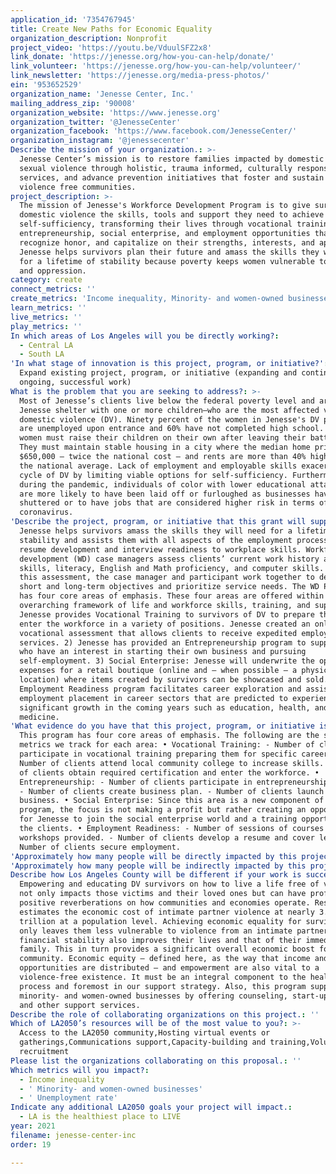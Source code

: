 ```yaml
---
application_id: '7354767945'
title: Create New Paths for Economic Equality
organization_description: Nonprofit
project_video: 'https://youtu.be/VduulSFZ2x8'
link_donate: 'https://jenesse.org/how-you-can-help/donate/'
link_volunteer: 'https://jenesse.org/how-you-can-help/volunteer/'
link_newsletter: 'https://jenesse.org/media-press-photos/'
ein: '953652529'
organization_name: 'Jenesse Center, Inc.'
mailing_address_zip: '90008'
organization_website: 'https://www.jenesse.org'
organization_twitter: '@JenesseCenter'
organization_facebook: 'https://www.facebook.com/JenesseCenter/'
organization_instagram: '@jenessecenter'
Describe the mission of your organization.: >-
  Jenesse Center’s mission is to restore families impacted by domestic and
  sexual violence through holistic, trauma informed, culturally responsive
  services, and advance prevention initiatives that foster and sustain healthy,
  violence free communities.
project_description: >-
  The mission of Jenesse's Workforce Development Program is to give survivors of
  domestic violence the skills, tools and support they need to achieve
  self-sufficiency, transforming their lives through vocational training,
  entrepreneurship, social enterprise, and employment opportunities that
  recognize honor, and capitalize on their strengths, interests, and aptitudes.
  Jenesse helps survivors plan their future and amass the skills they will need
  for a lifetime of stability because poverty keeps women vulnerable to abuse
  and oppression.
category: create
connect_metrics: ''
create_metrics: 'Income inequality, Minority- and women-owned businesses, Unemployment rate'
learn_metrics: ''
live_metrics: ''
play_metrics: ''
In which areas of Los Angeles will you be directly working?:
  - Central LA
  - South LA
'In what stage of innovation is this project, program, or initiative?': >-
  Expand existing project, program, or initiative (expanding and continuing
  ongoing, successful work)
What is the problem that you are seeking to address?: >-
  Most of Jenesse’s clients live below the federal poverty level and arrive at a
  Jenesse shelter with one or more children—who are the most affected victims of
  domestic violence (DV). Ninety percent of the women in Jenesse's DV programs
  are unemployed upon entrance and 60% have not completed high school. Yet these
  women must raise their children on their own after leaving their batterers.
  They must maintain stable housing in a city where the median home price is
  $650,000 — twice the national cost — and rents are more than 40% higher than
  the national average. Lack of employment and employable skills exacerbates the
  cycle of DV by limiting viable options for self-sufficiency. Furthermore,
  during the pandemic, individuals of color with lower educational attainment,
  are more likely to have been laid off or furloughed as businesses have
  shuttered or to have jobs that are considered higher risk in terms of the
  coronavirus.
'Describe the project, program, or initiative that this grant will support to address the problem identified.': >-
  Jenesse helps survivors amass the skills they will need for a lifetime of
  stability and assists them with all aspects of the employment process from
  resume development and interview readiness to workplace skills. Workforce
  development (WD) case managers assess clients’ current work history and job
  skills, literacy, English and Math proficiency, and computer skills. Based on
  this assessment, the case manager and participant work together to design
  short and long-term objectives and prioritize service needs. The WD Program
  has four core areas of emphasis. These four areas are offered within an
  overarching framework of life and workforce skills, training, and support: 1)
  Jenesse provides Vocational Training to survivors of DV to prepare them to
  enter the workforce in a variety of positions. Jenesse created an online
  vocational assessment that allows clients to receive expedited employment
  services. 2) Jenesse has provided an Entrepreneurship program to support women
  who have an interest in starting their own business and pursuing
  self-employment. 3) Social Enterprise: Jenesse will underwrite the operating
  expenses for a retail boutique (online and – when possible – a physical
  location) where items created by survivors can be showcased and sold. 4) The
  Employment Readiness program facilitates career exploration and assists in
  employment placement in career sectors that are predicted to experience
  significant growth in the coming years such as education, health, and
  medicine.
'What evidence do you have that this project, program, or initiative is or will be successful, and how will you define and measure success?': >-
  This program has four core areas of emphasis. The following are the success
  metrics we track for each area: • Vocational Training: - Number of clients
  participate in vocational training preparing them for specific careers. -
  Number of clients attend local community college to increase skills. - Number
  of clients obtain required certification and enter the workforce. •
  Entrepreneurship: - Number of clients participate in entrepreneurship courses.
  - Number of clients create business plan. - Number of clients launch their own
  business. • Social Enterprise: Since this area is a new component of this
  program, the focus is not making a profit but rather creating an opportunity
  for Jenesse to join the social enterprise world and a training opportunity for
  the clients. • Employment Readiness: - Number of sessions of courses and
  workshops provided. - Number of clients develop a resume and cover letter. -
  Number of clients secure employment.
'Approximately how many people will be directly impacted by this project, program, or initiative?': '500'
'Approximately how many people will be indirectly impacted by this project, program, or initiative?': '1200'
Describe how Los Angeles County will be different if your work is successful.: >-
  Empowering and educating DV survivors on how to live a life free of violence
  not only impacts those victims and their loved ones but can have profound and
  positive reverberations on how communities and economies operate. Research
  estimates the economic cost of intimate partner violence at nearly 3.6
  trillion at a population level. Achieving economic equality for survivors not
  only leaves them less vulnerable to violence from an intimate partner, but the
  financial stability also improves their lives and that of their immediate
  family. This in turn provides a significant overall economic boost for the
  community. Economic equity – defined here, as the way that income and
  opportunities are distributed – and empowerment are also vital to a
  violence-free existence. It must be an integral component to the healing
  process and foremost in our support strategy. Also, this program supports
  minority- and women-owned businesses by offering counseling, start-up funds,
  and other support services.
Describe the role of collaborating organizations on this project.: ''
Which of LA2050’s resources will be of the most value to you?: >-
  Access to the LA2050 community,Hosting virtual events or
  gatherings,Communications support,Capacity-building and training,Volunteer
  recruitment
Please list the organizations collaborating on this proposal.: ''
Which metrics will you impact?:
  - Income inequality
  - ' Minority- and women-owned businesses'
  - ' Unemployment rate'
Indicate any additional LA2050 goals your project will impact.:
  - LA is the healthiest place to LIVE
year: 2021
filename: jenesse-center-inc
order: 19

---
```


